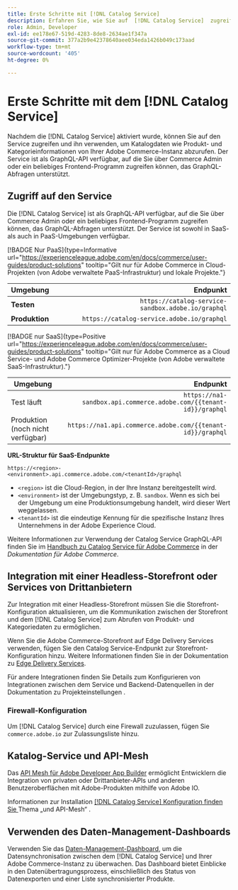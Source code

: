 ```yaml
---
title: Erste Schritte mit [!DNL Catalog Service]
description: Erfahren Sie, wie Sie auf  [!DNL Catalog Service]  zugreifen und mit Frontend-Anwendungen und Services von Drittanbietern integrieren können.
role: Admin, Developer
exl-id: ee178e67-519d-4283-8de8-2634ae1f347a
source-git-commit: 377a2b9e42378640aee034eda1426b049c173aad
workflow-type: tm+mt
source-wordcount: '405'
ht-degree: 0%

---
```


# Erste Schritte mit dem [!DNL Catalog Service]

Nachdem die [!DNL Catalog Service] aktiviert wurde, können Sie auf den Service zugreifen und ihn verwenden, um Katalogdaten wie Produkt- und Kategorieinformationen von Ihrer Adobe Commerce-Instanz abzurufen. Der Service ist als GraphQL-API verfügbar, auf die Sie über Commerce Admin oder ein beliebiges Frontend-Programm zugreifen können, das GraphQL-Abfragen unterstützt.

## Zugriff auf den Service

Die [!DNL Catalog Service] ist als GraphQL-API verfügbar, auf die Sie über Commerce Admin oder ein beliebiges Frontend-Programm zugreifen können, das GraphQL-Abfragen unterstützt. Der Service ist sowohl in SaaS- als auch in PaaS-Umgebungen verfügbar.

[!BADGE Nur PaaS]{type=Informative url="https://experienceleague.adobe.com/en/docs/commerce/user-guides/product-solutions" tooltip="Gilt nur für Adobe Commerce in Cloud-Projekten (von Adobe verwaltete PaaS-Infrastruktur) und lokale Projekte."}

| Umgebung | Endpunkt |
| ------------ | ----------: |
| **Testen** | `https://catalog-service-sandbox.adobe.io/graphql` |
| **Produktion** | `https://catalog-service.adobe.io/graphql` |

[!BADGE nur SaaS]{type=Positive url="https://experienceleague.adobe.com/en/docs/commerce/user-guides/product-solutions" tooltip="Gilt nur für Adobe Commerce as a Cloud Service- und Adobe Commerce Optimizer-Projekte (von Adobe verwaltete SaaS-Infrastruktur)."}

| Umgebung | Endpunkt |
| ----------- | --------:|
| Test läuft | `https://na1-sandbox.api.commerce.adobe.com/{{tenant-id}}/graphql` |
| Produktion (noch nicht verfügbar) | `https://na1.api.commerce.adobe.com/{{tenant-id}}/graphql` |

**URL-Struktur für SaaS-Endpunkte**

```text
https://<region>-<environment>.api.commerce.adobe.com/<tenantId>/graphql
```

- `<region>` ist die Cloud-Region, in der Ihre Instanz bereitgestellt wird.
- `<environment>` ist der Umgebungstyp, z. B. `sandbox`. Wenn es sich bei der Umgebung um eine Produktionsumgebung handelt, wird dieser Wert weggelassen.
- `<tenantId>` ist die eindeutige Kennung für die spezifische Instanz Ihres Unternehmens in der Adobe Experience Cloud.

Weitere Informationen zur Verwendung der Catalog Service GraphQL-API finden Sie im [Handbuch zu Catalog Service für Adobe Commerce](https://developer.adobe.com/commerce/webapi/graphql/schema/catalog-service/) in der *Dokumentation für Adobe Commerce*.

## Integration mit einer Headless-Storefront oder Services von Drittanbietern

Zur Integration mit einer Headless-Storefront müssen Sie die Storefront-Konfiguration aktualisieren, um die Kommunikation zwischen der Storefront und dem [!DNL Catalog Service] zum Abrufen von Produkt- und Kategoriedaten zu ermöglichen.

Wenn Sie die Adobe Commerce-Storefront auf Edge Delivery Services verwenden, fügen Sie den Catalog Service-Endpunkt zur Storefront-Konfiguration hinzu. Weitere Informationen finden Sie in der Dokumentation zu [Edge Delivery Services](https://experienceleague.adobe.com/developer/commerce/storefront/setup/configuration/commerce-configuration/#storefront-configuration).

Für andere Integrationen finden Sie Details zum Konfigurieren von Integrationen zwischen dem Service und Backend-Datenquellen in der Dokumentation zu Projekteinstellungen .

### Firewall-Konfiguration

Um [!DNL Catalog Service] durch eine Firewall zuzulassen, fügen Sie `commerce.adobe.io` zur Zulassungsliste hinzu.

## Katalog-Service und API-Mesh

Das [API Mesh für Adobe Developer App Builder](https://developer.adobe.com/graphql-mesh-gateway/gateway/overview/) ermöglicht Entwicklern die Integration von privaten oder Drittanbieter-APIs und anderen Benutzeroberflächen mit Adobe-Produkten mithilfe von Adobe IO.

Informationen zur Installation [[!DNL Catalog Service]  Konfiguration finden Sie ](mesh.md) Thema „und API-Mesh“ .

## Verwenden des Daten-Management-Dashboards

Verwenden Sie das [Daten-Management-Dashboard](https://experienceleague.adobe.com/en/docs/commerce-admin/systems/data-transfer/data-dashboard), um die Datensynchronisation zwischen dem [!DNL Catalog Service] und Ihrer Adobe Commerce-Instanz zu überwachen. Das Dashboard bietet Einblicke in den Datenübertragungsprozess, einschließlich des Status von Datenexporten und einer Liste synchronisierter Produkte.